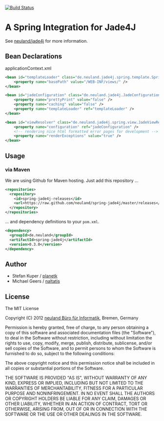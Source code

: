 [![Build Status](https://secure.travis-ci.org/neuland/spring-jade4j.png?branch=master)](http://travis-ci.org/neuland/spring-jade4j)

# A Spring Integration for Jade4J

See [neuland/jade4j](https://github.com/neuland/jade4j) for more information.

## Bean Declarations

applicationContext.xml

```xml
<bean id="templateLoader" class="de.neuland.jade4j.spring.template.SpringTemplateLoader">
	<property name="basePath" value="/WEB-INF/views/" />
</bean>

<bean id="jadeConfiguration" class="de.neuland.jade4j.JadeConfiguration">
	<property name="prettyPrint" value="false" />
	<property name="caching" value="false" />
	<property name="templateLoader" ref="templateLoader" />
</bean>

<bean id="viewResolver" class="de.neuland.jade4j.spring.view.JadeViewResolver">
	<property name="configuration" ref="jadeConfiguration" />
	<!-- rendering nice html formatted error pages for development -->
	<property name="renderExceptions" value="true" />
</bean>
```


## Usage

### via Maven

We are using Github for Maven hosting. Just add this repository ...

```xml
<repositories>
  <repository>
    <id>spring-jade4j-releases</id>
    <url>https://raw.github.com/neuland/spring-jade4j/master/releases</url>
  </repository>
</repositories>
```

... and dependency definitions to your `pom.xml`.

```xml
<dependency>
  <groupId>de.neuland</groupId>
  <artifactId>spring-jade4j</artifactId>
  <version>0.3.0</version>
</dependency>
```

## Author

- Stefan Kuper / [planetk](https://github.com/planetk)
- Michael Geers / [naltatis](https://github.com/naltatis)

## License

The MIT License

Copyright (C) 2012 [neuland Büro für Informatik](http://www.neuland-bfi.de/), Bremen, Germany

Permission is hereby granted, free of charge, to any person obtaining a copy of this software and associated documentation files (the "Software"), to deal in the Software without restriction, including without limitation the rights to use, copy, modify, merge, publish, distribute, sublicense, and/or sell copies of the Software, and to permit persons to whom the Software is furnished to do so, subject to the following conditions:

The above copyright notice and this permission notice shall be included in all copies or substantial portions of the Software.

THE SOFTWARE IS PROVIDED "AS IS", WITHOUT WARRANTY OF ANY KIND, EXPRESS OR IMPLIED, INCLUDING BUT NOT LIMITED TO THE WARRANTIES OF MERCHANTABILITY, FITNESS FOR A PARTICULAR PURPOSE AND NONINFRINGEMENT. IN NO EVENT SHALL THE AUTHORS OR COPYRIGHT HOLDERS BE LIABLE FOR ANY CLAIM, DAMAGES OR OTHER LIABILITY, WHETHER IN AN ACTION OF CONTRACT, TORT OR OTHERWISE, ARISING FROM, OUT OF OR IN CONNECTION WITH THE SOFTWARE OR THE USE OR OTHER DEALINGS IN THE SOFTWARE.

